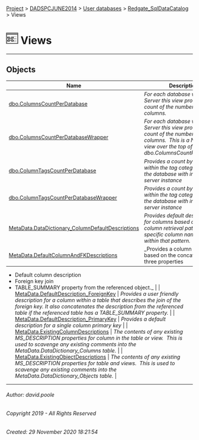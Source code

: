 #### 

[Project](../../../../readme.md) > [DADSPCJUNE2014](../../../readme.md) > [User databases](../../readme.md) > [Redgate_SqlDataCatalog](../readme.md) > Views

# ![Views](../../../../Images/View32.png) Views

---

## <a name="#objects"></a>Objects

| Name | Description |
|---|---|
| [dbo.ColumnsCountPerDatabase](ColumnsCountPerDatabase.md) | _For each database within a DB Server this view provides a count of the number of columns._ |
| [dbo.ColumnsCountPerDatabaseWrapper](ColumnsCountPerDatabaseWrapper.md) | _For each database within a DB Server this view provides a count of the number of columns.  This is a NOEXPAND view over the top of dbo.ColumnsCountPerDatabase_ |
| [dbo.ColumnTagsCountPerDatabase](ColumnTagsCountPerDatabase.md) | _Provides a count by tag name within the tag category within the database with in the DB server instance_ |
| [dbo.ColumnTagsCountPerDatabaseWrapper](ColumnTagsCountPerDatabaseWrapper.md) | _Provides a count by tag name within the tag category within the database with in the DB server instance_ |
| [MetaData.DataDictionary_ColumnDefaultDescriptions](DataDictionary_ColumnDefaultDescriptions.md) | _Provides default descriptions for columns based on a broad column retrieval pattern and a specific column name for items within that pattern._ |
| [MetaData.DefaultColumnAndFKDescriptions](DefaultColumnAndFKDescriptions.md) | _Provides a column description based on the concatenation of three properties
* Default column description
* Foreign key join
* TABLE_SUMMARY property from the referenced object._ |
| [MetaData.DefaultDescription_ForeignKey](DefaultDescription_ForeignKey.md) | _Provides a user friendly description for a column within a table that describes the join of the foreign key.
It also concatenates the description from the referenced table if the referenced table has a TABLE_SUMMARY property._ |
| [MetaData.DefaultDescription_PrimaryKey](DefaultDescription_PrimaryKey.md) | _Provides a default description for a single column primary key_ |
| [MetaData.ExistingColumnDescriptions](ExistingColumnDescriptions.md) | _The contents of any existing MS_DESCRIPTION properties for column in the table or view.  This is used to scavenge any existing comments into the MetaData.DataDictionary_Columns table._ |
| [MetaData.ExistingObjectDescriptions](ExistingObjectDescriptions.md) | _The contents of any existing MS_DESCRIPTION properties for table and views.  This is used to scavenge any existing comments into the MetaData.DataDictionary_Objects table._ |


---

###### Author:  david.poole

###### Copyright 2019 - All Rights Reserved

###### Created: 29 November 2020 18:21:54

